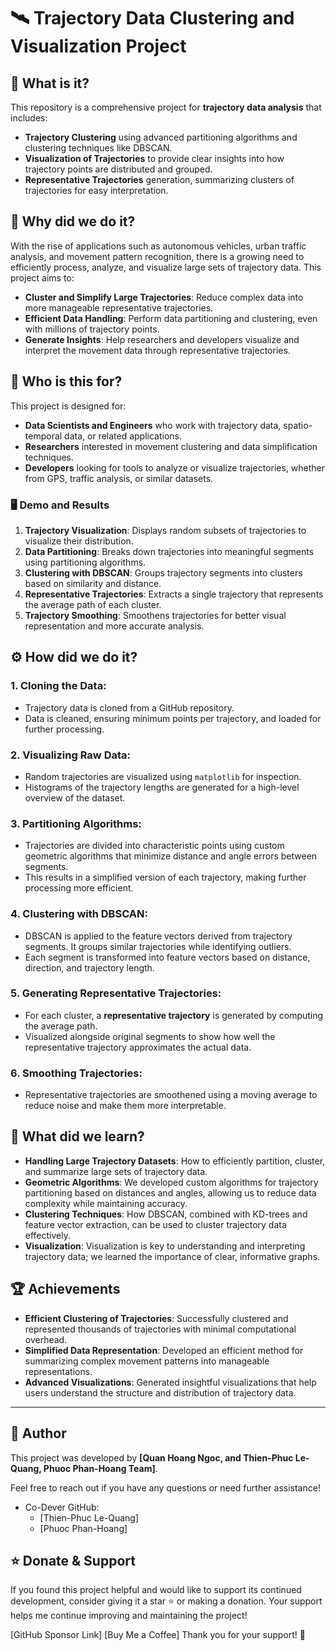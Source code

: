 # 🛰️ **Trajectory Data Clustering and Visualization Project**

## 🌟 What is it?

This repository is a comprehensive project for **trajectory data analysis** that includes:
- **Trajectory Clustering** using advanced partitioning algorithms and clustering techniques like DBSCAN.
- **Visualization of Trajectories** to provide clear insights into how trajectory points are distributed and grouped.
- **Representative Trajectories** generation, summarizing clusters of trajectories for easy interpretation.

## 🎯 Why did we do it?

With the rise of applications such as autonomous vehicles, urban traffic analysis, and movement pattern recognition, there is a growing need to efficiently process, analyze, and visualize large sets of trajectory data. This project aims to:
- **Cluster and Simplify Large Trajectories**: Reduce complex data into more manageable representative trajectories.
- **Efficient Data Handling**: Perform data partitioning and clustering, even with millions of trajectory points.
- **Generate Insights**: Help researchers and developers visualize and interpret the movement data through representative trajectories.

## 👥 Who is this for?

This project is designed for:
- **Data Scientists and Engineers** who work with trajectory data, spatio-temporal data, or related applications.
- **Researchers** interested in movement clustering and data simplification techniques.
- **Developers** looking for tools to analyze or visualize trajectories, whether from GPS, traffic analysis, or similar datasets.

### 🖥️ Demo and Results

1. **Trajectory Visualization**: Displays random subsets of trajectories to visualize their distribution.
2. **Data Partitioning**: Breaks down trajectories into meaningful segments using partitioning algorithms.
3. **Clustering with DBSCAN**: Groups trajectory segments into clusters based on similarity and distance.
4. **Representative Trajectories**: Extracts a single trajectory that represents the average path of each cluster.
5. **Trajectory Smoothing**: Smoothens trajectories for better visual representation and more accurate analysis.

## ⚙️ How did we do it?

### 1. **Cloning the Data**:
   - Trajectory data is cloned from a GitHub repository.
   - Data is cleaned, ensuring minimum points per trajectory, and loaded for further processing.

### 2. **Visualizing Raw Data**:
   - Random trajectories are visualized using `matplotlib` for inspection.
   - Histograms of the trajectory lengths are generated for a high-level overview of the dataset.

### 3. **Partitioning Algorithms**:
   - Trajectories are divided into characteristic points using custom geometric algorithms that minimize distance and angle errors between segments.
   - This results in a simplified version of each trajectory, making further processing more efficient.

### 4. **Clustering with DBSCAN**:
   - DBSCAN is applied to the feature vectors derived from trajectory segments. It groups similar trajectories while identifying outliers.
   - Each segment is transformed into feature vectors based on distance, direction, and trajectory length.

### 5. **Generating Representative Trajectories**:
   - For each cluster, a **representative trajectory** is generated by computing the average path.
   - Visualized alongside original segments to show how well the representative trajectory approximates the actual data.

### 6. **Smoothing Trajectories**:
   - Representative trajectories are smoothened using a moving average to reduce noise and make them more interpretable.

## 📘 What did we learn?

- **Handling Large Trajectory Datasets**: How to efficiently partition, cluster, and summarize large sets of trajectory data.
- **Geometric Algorithms**: We developed custom algorithms for trajectory partitioning based on distances and angles, allowing us to reduce data complexity while maintaining accuracy.
- **Clustering Techniques**: How DBSCAN, combined with KD-trees and feature vector extraction, can be used to cluster trajectory data effectively.
- **Visualization**: Visualization is key to understanding and interpreting trajectory data; we learned the importance of clear, informative graphs.

## 🏆 Achievements

- **Efficient Clustering of Trajectories**: Successfully clustered and represented thousands of trajectories with minimal computational overhead.
- **Simplified Data Representation**: Developed an efficient method for summarizing complex movement patterns into manageable representations.
- **Advanced Visualizations**: Generated insightful visualizations that help users understand the structure and distribution of trajectory data.

---
## 👤 Author

This project was developed by **[Quan Hoang Ngoc, and Thien-Phuc Le-Quang, Phuoc Phan-Hoang Team]**. 

Feel free to reach out if you have any questions or need further assistance!

- Co-Dever GitHub:
   - [Thien-Phuc Le-Quang]
   - [Phuoc Phan-Hoang]

## ⭐️ Donate & Support

If you found this project helpful and would like to support its continued development, consider giving it a star ⭐ or making a donation. Your support helps me continue improving and maintaining the project!

[GitHub Sponsor Link]
[Buy Me a Coffee]
Thank you for your support! 🙌
